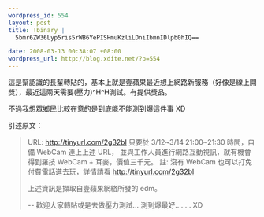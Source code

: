 ```yaml
--- 
wordpress_id: 554
layout: post
title: !binary |
  5bmr6ZW36Lyp5ris5rWB6YePISHmuKzliLDniIbmnIDlpb0hIQ==

date: 2008-03-13 00:38:07 +08:00
wordpress_url: http://blog.xdite.net/?p=554
---
```

這是幫認識的長輩轉貼的，基本上就是壹蘋果最近想上網路新服務（好像是線上開獎），最近這兩天需要(壓力)^H^H測試。有提供獎品。

不過我想眾鄉民比較在意的是到底能不能測到爆這件事 XD

引述原文：
<blockquote>

URL: <a href="http://tinyurl.com/2g32bl">http://tinyurl.com/2g32bl
</a>
只要於 3/12~3/14 21:00~21:30 時間，自備 WebCam 連上上述 URL，
並與工作人員進行網路互動視訊，就有機會得到羅技 WebCam + 耳麥，價值三千元。
註: 沒有 WebCam 也可以打免付費電話進去玩，詳情請看 <a href="http://tinyurl.com/2g32bl">http://tinyurl.com/2g32bl</a>

上述資訊是擷取自壹蘋果網絡所發的 edm。

--
歡迎大家轉貼或是去做壓力測試... 測到爆最好........ XD

</blockquote>



